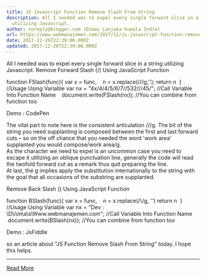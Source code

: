 ```yaml
---
title: JS Javascript Function Remove Slash From String
description: All I needed was to expel every single forward slice in a string
  utilizing Javascript.
author: noreply@blogger.com (Dimas Lanjaka Kumala Indra)
url: https://www.webmanajemen.com/2017/12/js-javascript-function-remove-slash.html
date: 2017-12-26T22:39:00.000Z
updated: 2017-12-26T22:39:00.000Z
---
```


All I needed was to expel every single forward slice in a string utilizing Javascript. 
Remove Forward Slash (/) Using JavaScript Function

function FSlash(func){
var x = func,
    n = x.replace(/\//g,'');
return n
  }
//Usage Using Variable
var nx = "4x/4/4/5/6/7//532///45/";
//Call Variable Into Function Name
    document.write(FSlash(nx));
//You can combine from function too

Demo : CodePen

The vital part to note here is the consistent articulation /\//g. The bit of the string you need supplanting is composed between the first and last forward cuts – so on the off chance that you needed the word 'work area' supplanted you would compose/work area/g.  
As the character we need to expel is an uncommon case you need to escape it utilizing an oblique punctuation line, generally the code will read the twofold forward cut as a remark thus quit preparing the line.  
At last, the g implies apply the substitution internationally to the string with the goal that all occasions of the substring are supplanted. 

Remove Back Slash (\) Using JavaScript Function

function BSlash(func){
var x = func,
    n = x.replace(/\\/g, '')
return n
  }
//Usage Using Variable
var nx = "Dev : \D\i\m\a\s\Www.webmanajemen.com";
//Call Variable Into Function Name
    document.write(BSlash(nx));
//You can combine from function too

Demo : JsFiddle

so an article about "JS Function Remove Slash From String" today. I hope this helps.<hr/> <a href="https://www.webmanajemen.com/2017/12/js-javascript-function-remove-slash.html" rel="follow" class="button" id="read-more">Read More</a>